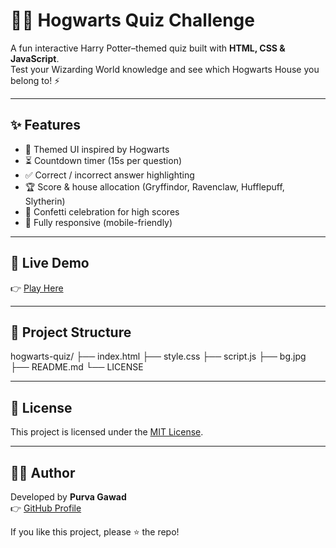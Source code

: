 
# 🧙‍♂️ Hogwarts Quiz Challenge

A fun interactive Harry Potter–themed quiz built with **HTML, CSS & JavaScript**.  
Test your Wizarding World knowledge and see which Hogwarts House you belong to! ⚡

---

## ✨ Features
- 🎨 Themed UI inspired by Hogwarts  
- ⏳ Countdown timer (15s per question)  
- ✅ Correct / incorrect answer highlighting  
- 🏆 Score & house allocation (Gryffindor, Ravenclaw, Hufflepuff, Slytherin)  
- 🎉 Confetti celebration for high scores  
- 📱 Fully responsive (mobile-friendly)  

---

## 🚀 Live Demo
👉 [Play Here](https://pur-28.github.io/Hogwarts-quiz/)  

---

## 📂 Project Structure
hogwarts-quiz/
├── index.html 
├── style.css 
├── script.js 
├── bg.jpg 
├── README.md 
└── LICENSE

---

## 📜 License
This project is licensed under the [MIT License](LICENSE).  

---

## 👩‍💻 Author
Developed by **Purva Gawad**  
👉 [GitHub Profile](https://github.com/pur-28)  

If you like this project, please ⭐ the repo!

